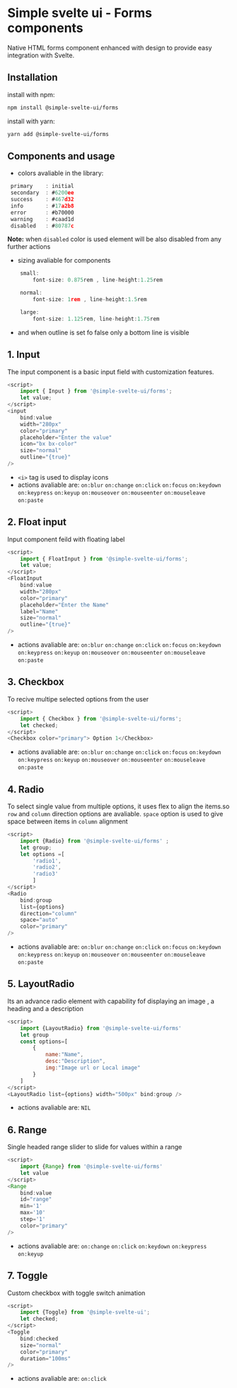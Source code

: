 # Simple svelte ui - Forms components

Native HTML forms component enhanced with design to provide easy integration with Svelte.

## Installation

install with npm:

```bash
npm install @simple-svelte-ui/forms
```

install with yarn:

```bash
yarn add @simple-svelte-ui/forms
```

## Components and usage

- colors avaliable in the library:

```js
 primary    : initial
 secondary  : #6200ee
 success    : #467d32
 info       : #17a2b8
 error      : #b70000
 warning    : #caad1d
 disabled   : #80787c
```

**Note:** when `disabled` color is used element will be also disabled from any further actions

- sizing avaliable for components

```js
    small:
        font-size: 0.875rem , line-height:1.25rem

    normal:
        font-size: 1rem , line-height:1.5rem

    large:
        font-size: 1.125rem, line-height:1.75rem
```

- and when outline is set fo false only a bottom line is visible

## 1. Input

The input component is a basic input field with customization features.

```js
<script>
    import { Input } from '@simple-svelte-ui/forms';
    let value;
</script>
<input
    bind:value
    width="280px"
    color="primary"
    placeholder="Enter the value"
    icon="bx bx-color"
    size="normal"
    outline="{true}"
/>
```

- `<i>` tag is used to display icons
- actions avaliable are: `on:blur`
  `on:change`
  `on:click`
  `on:focus`
  `on:keydown`
  `on:keypress`
  `on:keyup`
  `on:mouseover`
  `on:mouseenter`
  `on:mouseleave`
  `on:paste`

## 2. Float input

Input component feild with floating label

```js
<script>
    import { FloatInput } from '@simple-svelte-ui/forms';
    let value;
</script>
<FloatInput
    bind:value
    width="280px"
    color="primary"
    placeholder="Enter the Name"
    label="Name"
    size="normal"
    outline="{true}"
/>
```

- actions avaliable are: `on:blur`
  `on:change`
  `on:click`
  `on:focus`
  `on:keydown`
  `on:keypress`
  `on:keyup`
  `on:mouseover`
  `on:mouseenter`
  `on:mouseleave`
  `on:paste`

## 3. Checkbox

To recive multipe selected options from the user

```js
<script>
    import { Checkbox } from '@simple-svelte-ui/forms';
    let checked;
</script>
<Checkbox color="primary"> Option 1</Checkbox>
```

- actions avaliable are: `on:blur`
  `on:change`
  `on:click`
  `on:focus`
  `on:keydown`
  `on:keypress`
  `on:keyup`
  `on:mouseover`
  `on:mouseenter`
  `on:mouseleave`
  `on:paste`

## 4. Radio

To select single value from multiple options, it uses flex to align the items.so `row` and `column` direction options are avaliable. `space` option is used to give space between items in `column` alignment

```js
<script>
    import {Radio} from '@simple-svelte-ui/forms' ;
    let group;
    let options =[
        'radio1',
        'radio2',
        'radio3'
        ]
</script>
<Radio
    bind:group
    list={options}
    direction="column"
    space="auto"
    color="primary"
/>
```

- actions avaliable are: `on:blur`
  `on:change`
  `on:click`
  `on:focus`
  `on:keydown`
  `on:keypress`
  `on:keyup`
  `on:mouseover`
  `on:mouseenter`
  `on:mouseleave`
  `on:paste`

## 5. LayoutRadio

Its an advance radio element with capability fof displaying an image , a heading and a description

```js
<script>
    import {LayoutRadio} from '@simple-svelte-ui/forms'
    let group
    const options=[
        {
            name:"Name",
            desc:"Description",
            img:"Image url or Local image"
        }
    ]
</script>
<LayoutRadio list={options} width="500px" bind:group />
```

- actions avaliable are: `NIL`

## 6. Range

Single headed range slider to slide for values within a range

```js
<script>
    import {Range} from '@simple-svelte-ui/forms'
    let value
</script>
<Range
    bind:value
    id="range"
    min='1'
    max='10'
    step='1'
    color="primary"
/>
```

- actions avaliable are:
  `on:change`
  `on:click`
  `on:keydown`
  `on:keypress`
  `on:keyup`

## 7. Toggle

Custom checkbox with toggle switch animation

```js
<script>
    import {Toggle} from '@simple-svelte-ui';
    let checked;
</script>
<Toggle
    bind:checked
    size="normal"
    color="primary"
    duration="100ms"
/>
```

- actions avaliable are: `on:click`
